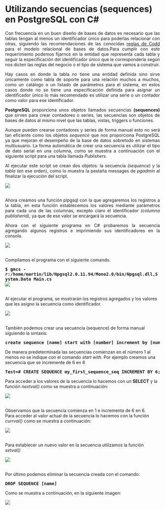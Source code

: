 # Utilizando secuencias (sequences) en PostgreSQL con C#

<p align="justify">
Con frecuencia en un buen diseño de bases de datos es necesario que las tablas tengan al menos un identificador único para poderlas relacionar con otras, siguiendo las recomendaciones de las conocidas <a href="http://en.wikipedia.org/wiki/Codd%27s_12_rules">reglas de Codd</a> para el modelo relacional de bases de datos.Para cumplir con este requerimiento podemos fijarnos en la entidad que representa cada tabla y seguir la especificación del identificador único que le correspondería según nos dicten las reglas del negocio o el tipo de sistema que vamos a construir.
</p>
<p align="justify">
Hay casos en donde la tabla no tiene una entidad definida sino sirve únicamente como tabla de soporte para una relación muchos a muchos, como un catálogo o un listado de parámetros para el sistema, en estos casos donde no se tiene una especificación definida para asignar un identificador único lo más recomendado es utilizar una serie o un contador como valor para ese identificador.
</p>
<p align="justify">
<strong>PostgreSQL</strong> proporciona unos objetos llamados secuencias <strong>(sequences)</strong> que sirven para crear contadores o series, las secuencias son objetos de bases de datos al mismo nivel que las tablas, vistas, triggers o funciones.
</p>
<p align="justify">
Aunque pueden crearse contadores y series de forma manual esto no será tan eficiente como los objetos <em>sequence</em> que nos proporciona PostgreSQL ya que mejoran el desempeño de la base de datos sobretodo en sistemas multiusuario. La forma automática de crear una secuencia es utilizar el tipo de dato serial en una columna, como se muestra a continuación con el siguiente script para una tabla llamada  <em>Publishers</em>.
</p>
<p align="justify">Al ejecutar este script se crean dos objetos: la secuencia <em>(sequence)</em> y la <em>tabla</em>  (en ese orden), como lo muestra la pestaña messages de <em>pgadmin</em> al finalizar la ejecución del script.</p>
<div>
<IMG border="0" src="picture_library/pgs/pgs1.png">
</div><br/>
<p align="justify">Ahora creamos una función plpgsql con la que agregaremos los registros a la tabla, en esta función establecemos los valores mediante parámetros para cada una de las columnas, excepto claro el identificador <em>(columna publisherid)</em>, ya que  de ese valor se encargará la secuencia.</p>
<p align="justify">
Ahora con el siguiente programa en C# probaremos la secuencia agregando algunos registros e imprimiendo sus identificadores en la consola.</p>
<p align="justify">
<div>
<IMG  border="0" src="picture_library/pgs/TestSequence.png">
</div><br/>
</p>
<p>Compilamos el programa con el siguiente comando.<br></p>
<tt><b>$ gmcs -r:/home/martin/lib/Npgsql2.0.11.94/Mono2.0/bin/Npgsql.dll,System.Data Main.cs </tt></b>
<div>
<IMG  border="0" src="picture_library/pgs/pgs2.png">
</div><br/>
<p>Al ejecutar el programa, se mostrarán los registros agregados y los valores que les asigno la secuencia como identificador.</p>
<div>
<IMG border="0" src="picture_library/pgs/pgs3.png">
</div><br/>
<p>También podemos crear una secuencia (sequence) de forma manual siguiendo la sintaxis:</p>
<pre>
<b>create sequence [name] start with [number] increment by [number]</b>
</pre>
<p>De manera predeterminada las secuencias comienzan en el número 1 al menos no se indique con el comando <em>start with</em>.
Por ejemplo creamos una secuencia que se incremente de 6 en 6 
</p>
<pre>
<b>Test=# CREATE SEQUENCE my_first_sequence_seq INCREMENT BY 6;</b>
</pre>
<p>Para acceder a los valores de la secuencia lo hacemos con un <strong>SELECT</strong> y la función <em>nextval()</em> como se muestra a continuación:</p>
<div>
<IMG border="0" src="picture_library/pgs/pgs4.png">
</div><br/>
<p>Observamos que la secuencia comienza en 1 e incrementa de 6 en 6.<br>
Para acceder al valor actual de la secuencia lo hacemos con la función <em>currval()</em> como se muestra a continuación:</p>
<div>
<IMG border="0" src="picture_library/pgs/pgs5.png">
</div><br/>
<p>Para establecer un nuevo valor en la secuencia utilizamos la función <em>setval()</em> </p>
<div>
<IMG border="0" src="picture_library/pgs/pgs6.png">
</div><br/>
<p>Por último podemos eliminar la secuencia creada con el comando:</p>
<pre><b>DROP SEQUENCE [name]</b></pre>
<p>Como se muestra a continuación, en la siguiente imagen:</p>
<div>
<IMG border="0" src="picture_library/pgs/pgs7.png">
</div>
